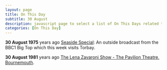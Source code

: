 ```yaml
---
layout: page
title: On This Day
subtitle: 30 August
description: javascript page to select a list of On This Days related to Lena Zavaroni.
categories: [On This Day]
---
```


**30 August 1975**
<span id="age1"></span> years ago [Seaside Special](/BBC/seaside-special.html): An outside broadcast from the BBC1 Big Top which this week visits Torbay.

**30 August 1981**
<span id="age2"></span> years ago [The Lena Zavaroni Show - The Pavilion Theatre, Bournemouth](/theatre/the%20lena%20zavaroni%20show/1981/08/30/the-lena-zavaroni-show.html).

<!-- Script for calculating number of years ago -->
<script>
var dob = '19750830';
var year = Number(dob.substr(0, 4));
var month = Number(dob.substr(4, 2)) - 1;
var day = Number(dob.substr(6, 2));
var today = new Date();
var age1 = today.getFullYear() - year;
if (today.getMonth() < month || (today.getMonth() == month && today.getDate() < day)) {
age1--;
}
document.getElementById("age1").innerHTML=age1;

var dob = '19810830';
var year = Number(dob.substr(0, 4));
var month = Number(dob.substr(4, 2)) - 1;
var day = Number(dob.substr(6, 2));
var today = new Date();
var age2 = today.getFullYear() - year;
if (today.getMonth() < month || (today.getMonth() == month && today.getDate() < day)) {
age2--;
}
document.getElementById("age2").innerHTML=age2;
</script>
